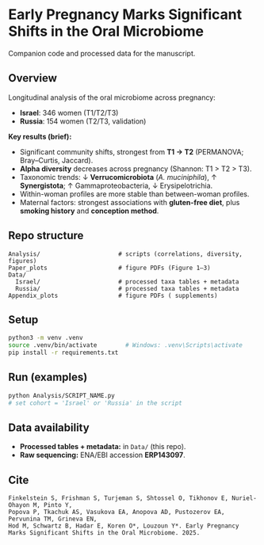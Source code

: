 # Early Pregnancy Marks Significant Shifts in the Oral Microbiome

Companion code and processed data for the manuscript.

## Overview
Longitudinal analysis of the oral microbiome across pregnancy:
- **Israel**: 346 women (T1/T2/T3)  
- **Russia**: 154 women (T2/T3, validation)

**Key results (brief):**
- Significant community shifts, strongest from **T1 → T2** (PERMANOVA; Bray–Curtis, Jaccard).
- **Alpha diversity** decreases across pregnancy (Shannon: T1 > T2 > T3).
- Taxonomic trends: ↓ **Verrucomicrobiota** (*A. muciniphila*), ↑ **Synergistota**; ↑ Gammaproteobacteria, ↓ Erysipelotrichia.
- Within-woman profiles are more stable than between-woman profiles.
- Maternal factors: strongest associations with **gluten-free diet**, plus **smoking history** and **conception method**.

## Repo structure
```
Analysis/                      # scripts (correlations, diversity, figures)
Paper_plots                    # figure PDFs (Figure 1–3)
Data/
  Israel/                      # processed taxa tables + metadata
  Russia/                      # processed taxa tables + metadata
Appendix_plots                 # figure PDFs ( supplements)

```

## Setup
```bash
python3 -m venv .venv
source .venv/bin/activate        # Windows: .venv\Scripts\activate
pip install -r requirements.txt
```


## Run (examples)
```bash
python Analysis/SCRIPT_NAME.py
# set cohort = 'Israel' or 'Russia' in the script
```


## Data availability
- **Processed tables + metadata:** in `Data/` (this repo).  
- **Raw sequencing:** ENA/EBI accession **ERP143097**.

## Cite
```
Finkelstein S, Frishman S, Turjeman S, Shtossel O, Tikhonov E, Nuriel-Ohayon M, Pinto Y,
Popova P, Tkachuk AS, Vasukova EA, Anopova AD, Pustozerov EA, Pervunina TM, Grineva EN,
Hod M, Schwartz B, Hadar E, Koren O*, Louzoun Y*. Early Pregnancy Marks Significant Shifts in the Oral Microbiome. 2025.
```